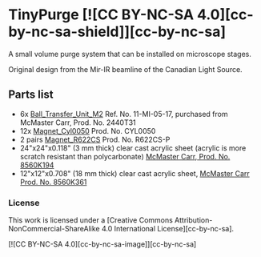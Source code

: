 # TinyPurge   [![CC BY-NC-SA 4.0][cc-by-nc-sa-shield]][cc-by-nc-sa]
A small volume purge system that can be installed on microscope stages.

Original design from the Mir-IR beamline of the Canadian Light Source.

## Parts list

- 6x [Ball_Transfer_Unit_M2](http://www.alwayse.co.uk/en/products/mini_ball_transfer_units.html) Ref. No. 11-MI-05-17, purchased from McMaster Carr, Prod. No. 2440T31
-  12x [Magnet_Cyl0050](http://www.supermagnetman.net/) Prod. No. CYL0050
-  2 pairs [Magnet_R622CS](http://www.kjmagnetics.com/proddetail.asp?prod=R622CS-P) Prod. No. R622CS-P
-  24"x24"x0.118" (3 mm thick) clear cast acrylic sheet (acrylic is more scratch resistant than polycarbonate) [McMaster Carr, Prod. No. 8560K194](https://www.mcmaster.com/catalog/129/4052/8560K194)
- 12"x12"x0.708" (18 mm thick) clear cast acrylic sheet, [McMaster Carr Prod. No. 8560K361](https://www.mcmaster.com/catalog/129/4052/8560K361)

### License

This work is licensed under a
[Creative Commons Attribution-NonCommercial-ShareAlike 4.0 International License][cc-by-nc-sa].

[![CC BY-NC-SA 4.0][cc-by-nc-sa-image]][cc-by-nc-sa]

